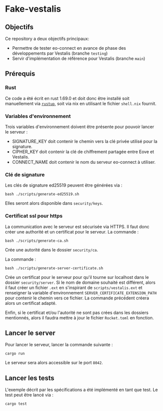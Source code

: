 # Fake-vestalis

## Objectifs

Ce repository a deux objectifs principaux:
- Permettre de tester eo-connect en avance de phase des développements par Vestalis (branche `testing`)
- Servir d'implémentation de référence pour Vestalis (branche `main`)

## Prérequis

### Rust

Ce code a été écrit en rust 1.69.0 et doit donc être installé soit manuellement via [`rustup`](https://rustup.rs/), soit via nix en utilisant le fichier `shell.nix` fournit.

### Variables d'environnement

Trois variables d'environnement doivent être présente pour pouvoir lancer le serveur :

- SIGNATURE_KEY doit contenir le chemin vers la clé privée utilisé pour la signature.
- CIPHER_KEY doit contenir la clé de chiffrement partagée entre Eove et Vestalis.
- CONNECT_NAME doit contenir le nom du serveur eo-connect à utiliser.

### Clé de signature

Les clés de signature ed25519 peuvent être générées via :
```shell
bash ./scripts/generate-ed25519.sh
```
Elles seront alors disponible dans `security/keys`.

### Certificat ssl pour https

La communication avec le serveur est sécurisée via HTTPS.
Il faut donc créer une authorité et un certificat pour le serveur.
La commande :
```shell
bash ./scripts/generate-ca.sh
```
Crée une autorité dans le  dossier `security/ca`.

La commande :
```shell
bash ./scripts/generate-server-certificate.sh
```
Crée un certificat pour le serveur pour qu'il tourne sur localhost dans le dossier `security/server`.
Si le nom de domaine souhaité est différent, alors il faut créer un fichier `.ext` en s'inspirant de `scripts/vestalis.ext` et renseigner la variable d'environnement `SERVER_CERTIFICATE_EXTENSION_PATH` pour contenir le chemin vers ce fichier.
La commande précédent créera alors un certificat adapté.

Enfin, si le certificat et/ou l'autorité ne sont pas crées dans les dossiers mentionnés, alors il faudra mettre à jour le fichier `Rocket.toml` en fonction.

## Lancer le server

Pour lancer le serveur, lancer la commande suivante :
```shell
cargo run
```
Le serveur sera alors accessible sur le port `8042`.

## Lancer les tests

L'exemple décrit par les spécifications a été implémenté en tant que test.
Le test peut être lancé via :
```shell
cargo test
```
